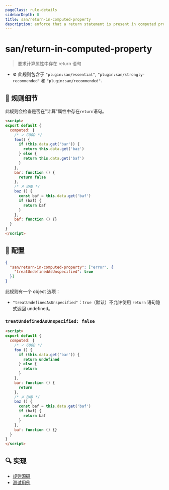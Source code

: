 ```yaml
---
pageClass: rule-details
sidebarDepth: 0
title: san/return-in-computed-property
description: enforce that a return statement is present in computed property
---
```

# san/return-in-computed-property
> 要求计算属性中存在 return 语句

- :gear: 此规则包含于 `"plugin:san/essential"`, `"plugin:san/strongly-recommended"` 和 `"plugin:san/recommended"`.

## :book: 规则细节

此规则会检查是否在"计算"属性中存在`return`语句。

<eslint-code-block :rules="{'san/return-in-computed-property': ['error']}">

```html
<script>
export default {
  computed: {
    /* ✓ GOOD */
    foo() {
      if (this.data.get('bar')) {
        return this.data.get('baz')
      } else {
        return this.data.get('baf')
      }
    },
    bar: function () {
      return false
    },
    /* ✗ BAD */
    baz () {
      const baf = this.data.get('baf')
      if (baf) {
        return baf
      }
    },
    baf: function () {}
  }
}
</script>
```

</eslint-code-block>

## :wrench: 配置

```json
{
  "san/return-in-computed-property": ["error", {
    "treatUndefinedAsUnspecified": true
  }]
}
```

此规则有一个 object 选项：

- `"treatUndefinedAsUnspecified"`：`true`（默认）不允许使用 `return` 语句隐式返回 undefined。

### `treatUndefinedAsUnspecified: false`

<eslint-code-block :rules="{'san/return-in-computed-property': ['error', { treatUndefinedAsUnspecified: false }]}">

```html
<script>
export default {
  computed: {
    /* ✓ GOOD */
    foo () {
      if (this.data.get('bar')) {
        return undefined
      } else {
        return
      }
    },
    bar: function () {
      return
    },
    /* ✗ BAD */
    baz () {
      const baf = this.data.get('baf')
      if (baf) {
        return baf
      }
    },
    baf: function () {}
  }
}
</script>
```

</eslint-code-block>

## :mag: 实现

- [规则源码](https://github.com/ecomfe/eslint-plugin-san/blob/main/lib/rules/return-in-computed-property.js)
- [测试用例](https://github.com/ecomfe/eslint-plugin-san/tree/main/__tests__/lib/rules/return-in-computed-property.test.js)
